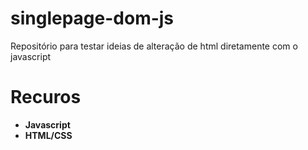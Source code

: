 # singlepage-dom-js
Repositório para testar ideias de alteração de html diretamente com o javascript
# Recuros
- **Javascript**
- **HTML/CSS**
